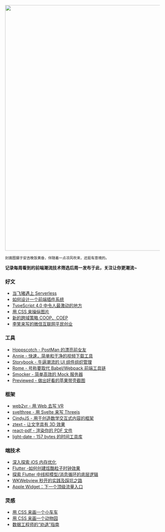 <img src=https://gw.alipayobjects.com/zos/k/h5/hzL4LG.jpg width=800/>  

<small>封面图摄于安吉晚饭黄昏，伴随着一点凉风吹来，还挺有意境的。</small>  

**记录每周看到的前端潮流技术筛选后周一发布于此，关注让你更潮流~**  

### 好文

- [当飞猪遇上 Serverless](https://mp.weixin.qq.com/s/e86uMiwCaVTLScEOs7yH4Q)
- [如何设计一个前端插件系统](https://css-tricks.com/designing-a-javascript-plugin-system/)
- [TypeScript 4.0 中令人最激动的地方](https://blog.bitsrc.io/typescript-4-0-what-im-most-excited-about-4ee89693e02e)
- [用 CSS 来操纵图片](https://dev.to/ziizium/image-manipulation-with-css-11dd)
- [新的跨域策略 COOP、COEP](https://mp.weixin.qq.com/s/vVX__t_LLUQ8Zp2kPOXKpg)
- [李笑来写的微信互联网平民创业](https://github.com/xiaolai/everyones-guide-for-starting-up-on-wechat-network)

### 工具

- [Hoppscotch - PostMan 的漂亮前女友](https://github.com/hoppscotch/hoppscotch)
- [Annie - 快速，简单和干净的视频下载工具](https://github.com/iawia002/annie)
- [Storybook - 牛逼潮流的 UI 组件组织管理](https://storybook.js.org/)
- [Rome - 号称要取代 Babel/Webpack 前端工具链](https://romefrontend.dev/)
- [Smocker - 简单高效的 Mock 服务器](https://smocker.dev/)
- [Previewed - 做出好看的苹果带壳截图](https://previewed.app/)

### 框架

- [web2vr - 用 Web 去写 VR](https://github.com/kikoano/web2vr)
- [svelthree - 用 Svelte 来写 Threejs](https://svelthree.dev/)
- [CindyJS - 用于创造数学交互式内容的框架](https://cindyjs.org/)
- [ztext - 让文字具有 3D 效果](https://bennettfeely.com/ztext/)
- [react-pdf - 渲染你的 PDF 文件](https://github.com/wojtekmaj/react-pdf)
- [light-date - 157 bytes 的时间工具库](https://github.com/xxczaki/light-date)

### 端技术

- [深入探索 iOS 内存优化](https://juejin.im/post/6864492188404088846)
- [Flutter -如何创建炫酷粒子时钟效果](https://juejin.im/post/6862158050237612039)
- [探索 Flutter 中线程模型/消息循环的底层逻辑](https://mp.weixin.qq.com/s/yhni2q5XfxJ6qmfcJnSlBg)
- [WKWebview 秒开的实践及踩坑之路](https://juejin.im/post/6861778055178747911)
- [Apple Widget：下一个顶级流量入口](https://juejin.im/post/6860754533052579848)

### 灵感

- [用 CSS 来画一个小车车](https://codepen.io/shunyadezain/pen/MWypjVW)
- [用 CSS 来画一个动物园](https://codepen.io/collection/AVVabV)
- [数据工程师的“劝退”指南](https://github.com/datastacktv/data-engineer-roadmap)
